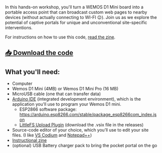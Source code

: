 In this hands-on workshop, you'll turn a WEMOS D1 Mini board into a portable access point that can broadcast custom web pages to nearby devices (without actually connecting to WI-FI 😉). Join us as we explore the potential of captive portals for unique and unconventional site-specific interventions.

For instructions on how to use this code, [read the zine](https://raw.githubusercontent.com/pocket-portal/zine/refs/heads/main/Pocket%20Portal%20Power%20Play%20-%20digital%20-%20(v2).pdf).

## [📥 Download the code](https://github.com/pocket-portal/code/archive/refs/heads/main.zip)

## What you'll need:
- Computer
- Wemos D1 Mini (4MB) or Wemos D1 Mini Pro (16 MB)
- MicroUSB cable (one that can transfer data)
- [Arduino IDE](https://www.arduino.cc/en/software/) (integrated development environment), which is the application you'll use to program your Wemos D1 mini.
  - ESP2866 software package: https://arduino.esp8266.com/stable/package_esp8266com_index.json
  - [LittleFS Upload Plugin](https://github.com/earlephilhower/arduino-littlefs-upload) (download the .vsix file in the releases)
- Source-code editor of your choice, which you’ll use to edit your site files. (I like [VS Codium](https://vscodium.com/) and [Notepad++](https://notepad-plus-plus.org/))
- [Instructional zine](https://raw.githubusercontent.com/pocket-portal/zine/refs/heads/main/Pocket%20Portal%20Power%20Play%20-%20digital%20-%20(v2).pdf)
- (optional) USB Battery charger pack to bring the pocket portal on the go
